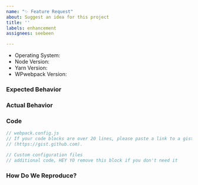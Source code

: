 ```yaml
---
name: "✨ Feature Request"
about: Suggest an idea for this project
title: ''
labels: enhancement
assignees: seebeen

---
```


<!--
  Issues are so 🔥

  If you remove or skip this template, you'll make the 🐼 sad and the mighty god
  of Github will appear and pile-drive the close button from a great height
  while making animal noises.

-->

- Operating System:
- Node Version:
- Yarn Version:
- WPwebpack Version:

### Expected Behavior

<!-- Remove this section if not reporting a bug or modification request. -->

### Actual Behavior

<!-- Remove this section if not reporting a bug or modification request. -->

### Code

```js
// webpack.config.js
// If your code blocks are over 20 lines, please paste a link to a gist
// (https://gist.github.com).
```

```js
// Custom configuration files
// additional code, HEY YO remove this block if you don't need it
```

### How Do We Reproduce?

<!--
  Remove this section if not reporting a bug.

  If your custom config is over 50 lines long, please provide a URL to a repo
  for your beefy 🍖 app that we can use to reproduce.
-->
